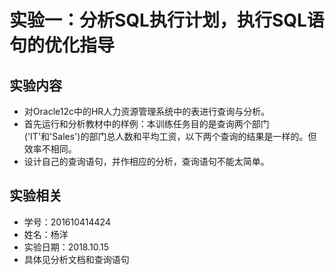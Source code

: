 # 实验一：分析SQL执行计划，执行SQL语句的优化指导
## 实验内容
- 对Oracle12c中的HR人力资源管理系统中的表进行查询与分析。
- 首先运行和分析教材中的样例：本训练任务目的是查询两个部门('IT'和'Sales')的部门总人数和平均工资，以下两个查询的结果是一样的。但效率不相同。
- 设计自己的查询语句，并作相应的分析，查询语句不能太简单。

## 实验相关
- 学号：201610414424
- 姓名：杨洋
- 实验日期：2018.10.15
- 具体见分析文档和查询语句
